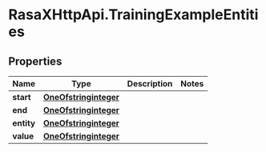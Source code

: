 # RasaXHttpApi.TrainingExampleEntities

## Properties

Name | Type | Description | Notes
------------ | ------------- | ------------- | -------------
**start** | [**OneOfstringinteger**](OneOfstringinteger.md) |  | 
**end** | [**OneOfstringinteger**](OneOfstringinteger.md) |  | 
**entity** | [**OneOfstringinteger**](OneOfstringinteger.md) |  | 
**value** | [**OneOfstringinteger**](OneOfstringinteger.md) |  | 


